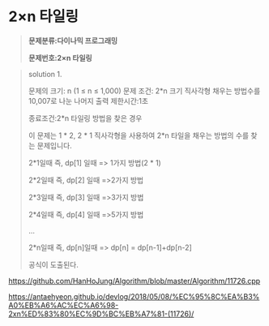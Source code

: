 # 2×n 타일링

> **문제분류:다이나믹 프로그래밍**
>
> **문제번호:2×n 타일링**

> solution 1.
>
> 문제의 크기:  n (1 ≤ n ≤ 1,000)
> 문제 조건: 2*n 크기 직사각형 채우는 방법수를 10,007로 나눈 나머지 출력
> 제한시간:1초
>
> 종료조건:2*n 타일링 방법을 찾은 경우
>
> 이 문제는 1 * 2, 2 * 1 직사각형을 사용하여 2*n 타일을 채우는 방법의 수를 찾는 문제입니다.
>
> 2*1일때 즉, dp[1] 일때   => 1가지 방법(2 * 1)
>
> 2*2일때 즉, dp[2] 일때 =>2가지 방법
>
> 2*3일때 즉, dp[3] 일때 =>3가지 방법
>
> 2*4일때 즉, dp[4] 일때 =>5가지 방법
>
> ...
>
> 2*n일때 즉, dp[n]일때 => dp[n] = dp[n-1]+dp[n-2]
>
> 공식이 도출된다. 

https://github.com/HanHoJung/Algorithm/blob/master/Algorithm/11726.cpp

https://antaehyeon.github.io/devlog/2018/05/08/%EC%95%8C%EA%B3%A0%EB%A6%AC%EC%A6%98-2xn%ED%83%80%EC%9D%BC%EB%A7%81-(11726)/












